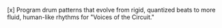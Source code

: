 [x] Program drum patterns that evolve from rigid, quantized beats to more fluid, human-like rhythms for "Voices of the Circuit."